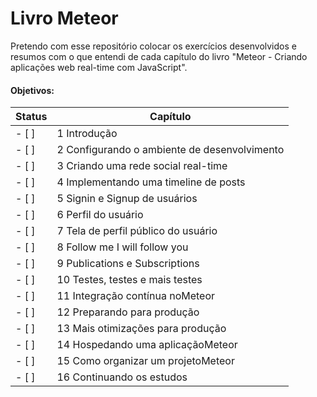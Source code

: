 # Livro Meteor
Pretendo com esse repositório colocar os exercícios desenvolvidos e resumos com o que entendi de cada capítulo do livro "Meteor - Criando aplicações web real-time com JavaScript".

#### Objetivos:
Status | Capítulo
------ | -------------
- [ ]  | 1 Introdução
- [ ]  | 2 Configurando o ambiente de desenvolvimento
- [ ]  | 3 Criando uma rede social real-time
- [ ]  | 4 Implementando uma timeline de posts
- [ ]  | 5 Signin e Signup de usuários
- [ ]  | 6 Perfil do usuário
- [ ]  | 7 Tela de perfil público do usuário
- [ ]  | 8 Follow me I will follow you
- [ ]  | 9 Publications e Subscriptions
- [ ]  | 10 Testes, testes e mais testes
- [ ]  | 11 Integração contínua noMeteor
- [ ]  | 12 Preparando para produção
- [ ]  | 13 Mais otimizações para produção
- [ ]  | 14 Hospedando uma aplicaçãoMeteor
- [ ]  | 15 Como organizar um projetoMeteor
- [ ]  | 16 Continuando os estudos 